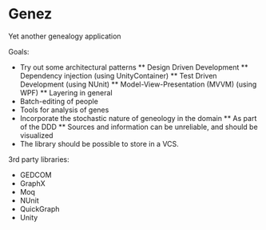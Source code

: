 Genez
=====

Yet another genealogy application

Goals:
* Try out some architectural patterns
** Design Driven Development
** Dependency injection (using UnityContainer)
** Test Driven Development (using NUnit)
** Model-View-Presentation (MVVM) (using WPF)
** Layering in general
* Batch-editing of people
* Tools for analysis of genes
* Incorporate the stochastic nature of geneology in the domain
** As part of the DDD
** Sources and information can be unreliable, and should be visualized
* The library should be possible to store in a VCS.

3rd party libraries:
* GEDCOM
* GraphX
* Moq
* NUnit
* QuickGraph
* Unity
